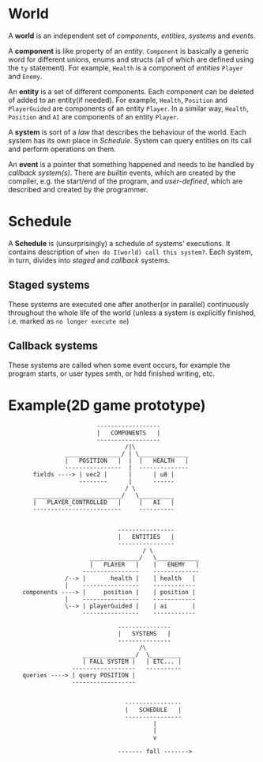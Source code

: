 
# World

A **world** is an independent set of *components*, *entities*, *systems* and *events*.

A **component** is like property of an *entity*.
`Component` is basically a generic word for different unions, enums and structs
(all of which are defined using the `ty` statement).
For example, `Health` is a component of *entities* `Player` and `Enemy`.

An **entity** is a set of different components.
Each component can be deleted of added to an entity(if needed).
For example, `Health`, `Position` and `PlayerGuided` are components of an entity `Player`.
In a similar way, `Health`, `Position` and `AI` are components of an entity `Player`.

A **system** is sort of a *law* that describes the behaviour of the world.
Each system has its own place in *Schedule*.
System can query entities on its call and perform operations
on them.

An **event** is a pointer that something happened and needs to be handled by *callback system(s)*.
There are *builtin* events, which are created by the compiler, e.g. the start/end of the program,
and *user-defined*, which are described and created by the programmer.

# Schedule

A **Schedule** is (unsurprisingly) a schedule of systems' executions.
It contains description of `when do I(world) call this system?`.
Each system, in turn, divides into *staged* and *callback* systems.

## Staged systems

These systems are executed one after another(or in parallel) continuously
throughout the whole life of the world
(unless a system is explicitly finished, i.e. marked as `no longer execute me`)

## Callback systems

These systems are called when some event occurs, for example the program starts,
or user types smth, or hdd finished writing, etc.

# Example(2D game prototype)

                             ------------------
                             |   COMPONENTS   |
                             ------------------
                                     /|\
                    ________________/ | \______________
                    |   POSITION   |  |  |   HEALTH   |
                    ----------------  |  --------------
           fields ----> | vec2 |      |      | u8 |
                        --------      |      ------
                                     / \
           _________________________/   \__________
           |   PLAYER_CONTROLLED   |     |   AI   |
           -------------------------     ----------


                                   ----------------
                                   |   ENTITIES   |
                                   ----------------
                                          / \
                           ______________/   \____________
                           |   PLAYER   |    |   ENEMY   |
                         ----------------    -------------
                    /--> |       health |    | health   |
                    |    ----------------    ------------
        components ----> |     position |    | position |
                    |    ----------------    ------------
                    \--> | playerGuided |    | ai       |
                         ----------------    ------------

                                   ---------------
                                   |   SYSTEMS   |
                                   ---------------
                                         /\
                         _______________/  \_________
                         | FALL SYSTEM |   | ETC... |
                      ------------------   ----------
        queries ----> | query POSITION |
                      ------------------


                                     ----------------
                                     |   SCHEDULE   |
                                     ----------------
                                             |
                                             |
                                             v

                                   ------- fall ------->
